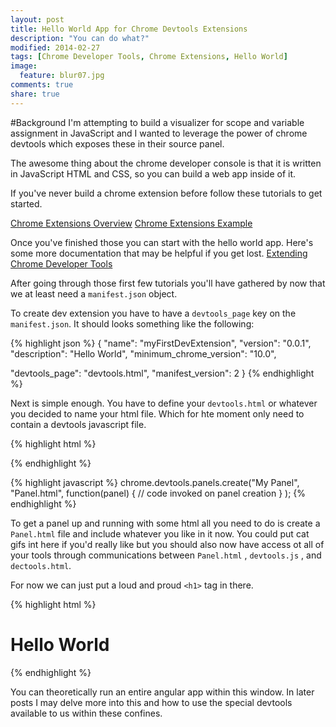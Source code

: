 ```yaml
---
layout: post
title: Hello World App for Chrome Devtools Extensions
description: "You can do what?"
modified: 2014-02-27
tags: [Chrome Developer Tools, Chrome Extensions, Hello World]
image:
  feature: blur07.jpg
comments: true
share: true
---
```


#Background
I'm attempting to build a visualizer for scope and variable assignment in JavaScript and I wanted to leverage the power of chrome devtools which exposes these in their source panel. 

The awesome thing about the chrome developer console is that it is written in JavaScript HTML and CSS, so you can build a web app inside of it.

If you've never build a chrome extension before follow these tutorials to get started.

[Chrome Extensions Overview](http://developer.chrome.com/extensions/overview)
[Chrome Extensions Example](http://developer.chrome.com/extensions/getstarted)

Once you've finished those you can start with the hello world app. Here's some more documentation that may be helpful if you get lost. [Extending Chrome Developer Tools](http://developer.chrome.com/extensions/devtools)

After going through those first few tutorials you'll have gathered by now that we at least need a `manifest.json` object.  

To create dev extension you have to have a `devtools_page` key on the `manifest.json`. It should looks something like the following: 

{% highlight json %}
{
  "name": "myFirstDevExtension",
  "version": "0.0.1",
  "description": "Hello World",
  "minimum_chrome_version": "10.0",

  "devtools_page": "devtools.html",
  "manifest_version": 2
}
{% endhighlight %}

Next is simple enough. You have to define your `devtools.html` or whatever you decided to name your html file. Which for hte moment only need to contain a devtools javascript file. 

{% highlight html %}
<!DOCTYPE html>
<html>
  <body>
    <script src="devtools.js"></script>
  </body>
</html>
{% endhighlight %}

{% highlight javascript %}
chrome.devtools.panels.create("My Panel",
    "Panel.html",
    function(panel) {
      // code invoked on panel creation
    }
);
{% endhighlight %}

To get a panel up and running with some html all you need to do is create a `Panel.html` file and include whatever you like in it now. You could put cat gifs int here if you'd really like but you should also now have access ot all of your tools through communications between `Panel.html` , `devtools.js` , and `dectools.html`.

For now we can just put a loud and proud `<h1>` tag in there.

{% highlight html %}
<h1>Hello World</h1>
{% endhighlight %}



You can theoretically run an entire angular app within this window. In later posts I may delve more into this and how to use the special devtools available to us within these confines.


